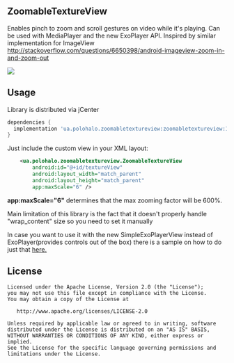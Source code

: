 ZoomableTextureView
-------

Enables pinch to zoom and scroll gestures on video while it's playing. Can be used with MediaPlayer and the new ExoPlayer API. Inspired by similar implementation for ImageView http://stackoverflow.com/questions/6650398/android-imageview-zoom-in-and-zoom-out

![](https://github.com/Manuiq/ZoomableTextureView/raw/master/example.gif)

Usage
-------

Library is distributed via jCenter
```groovy
dependencies {
  implementation 'ua.polohalo.zoomabletextureview:zoomabletextureview:1.0.0'
}
```

Just include the custom view in your XML layout:
```xml
    <ua.polohalo.zoomabletextureview.ZoomableTextureView
        android:id="@+id/textureView"
        android:layout_width="match_parent"
        android:layout_height="match_parent"
        app:maxScale="6" />
```

 **app:maxScale="6"** determines that the max zooming factor will be 600%.

Main limitation of this library is the fact that it doesn't properly handle "wrap_content" size so you need to set it manually

In case you want to use it with the new SimpleExoPlayerView instead of ExoPlayer(provides controls out of the box) there is a sample on how to do just that [here.](https://github.com/Manuiq/ZoomableTextureView/blob/master/app/src/main/java/ua/polohalo/zoomabletextureview/sample/ZoomableExoPlayerView.java)

License
-------

    Licensed under the Apache License, Version 2.0 (the "License");
    you may not use this file except in compliance with the License.
    You may obtain a copy of the License at

       http://www.apache.org/licenses/LICENSE-2.0

    Unless required by applicable law or agreed to in writing, software
    distributed under the License is distributed on an "AS IS" BASIS,
    WITHOUT WARRANTIES OR CONDITIONS OF ANY KIND, either express or implied.
    See the License for the specific language governing permissions and
    limitations under the License.


 [1]: http://square.github.io/okhttp
 [2]: https://github.com/square/okhttp/wiki
 [3]: https://search.maven.org/remote_content?g=com.squareup.okhttp3&a=okhttp&v=LATEST
 [4]: https://search.maven.org/remote_content?g=com.squareup.okhttp3&a=mockwebserver&v=LATEST
 [snap]: https://oss.sonatype.org/content/repositories/snapshots/
